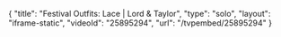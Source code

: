 {
    "title": "Festival Outfits: Lace | Lord & Taylor",
    "type": "solo",
    "layout": "iframe-static",
    "videoId": "25895294",
    "url": "\/tvpembed\/25895294"
}